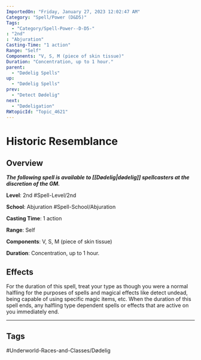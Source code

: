 ```yaml
---
ImportedOn: "Friday, January 27, 2023 12:02:47 AM"
Category: "Spell/Power (D&D5)"
Tags:
  - "Category/Spell-Power--D-D5-"
: "2nd"
: "Abjuration"
Casting-Time: "1 action"
Range: "Self"
Components: "V, S, M (piece of skin tissue)"
Duration: "Concentration, up to 1 hour."
parent:
  - "Dødelig Spells"
up:
  - "Dødelig Spells"
prev:
  - "Detect Dødelig"
next:
  - "Dødeligation"
RWtopicId: "Topic_4621"
---
```

# Historic Resemblance
## Overview
***The following spell is available to [[Dødelig|dødelig]] spellcasters at the discretion of the GM.***

**Level**: 2nd
#Spell-Level/2nd

**School**: Abjuration
#Spell-School/Abjuration

**Casting Time**: 1 action

**Range**: Self

**Components**: V, S, M (piece of skin tissue)

**Duration**: Concentration, up to 1 hour.

## Effects
For the duration of this spell, treat your type as though you were a normal halfling for the purposes of spells and magical effects like detect undead, being capable of using specific magic items, etc. When the duration of this spell ends, any halfling type dependent spells or effects that are active on you immediately end.


---
## Tags
#Underworld-Races-and-Classes/Dødelig

